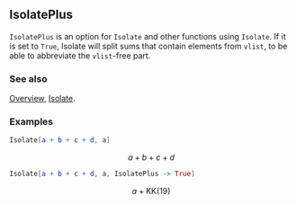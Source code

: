 ## IsolatePlus

`IsolatePlus` is an option for `Isolate` and other functions using `Isolate`. If it is set to `True`, Isolate will split sums that contain elements from `vlist`, to be able to abbreviate the `vlist`-free part.

### See also

[Overview](Extra/FeynCalc.md), [Isolate](Isolate.md).

### Examples

```mathematica
Isolate[a + b + c + d, a] 
```

$$a+b+c+d$$

```mathematica
Isolate[a + b + c + d, a, IsolatePlus -> True]
```

$$a+\text{KK}(19)$$